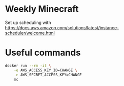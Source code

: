 # Weekly Minecraft

Set up scheduling with https://docs.aws.amazon.com/solutions/latest/instance-scheduler/welcome.html

# Useful commands

```sh
docker run --rm -it \
	-e AWS_ACCESS_KEY_ID=CHANGE \
	-e AWS_SECRET_ACCESS_KEY=CHANGE 
	mc
```